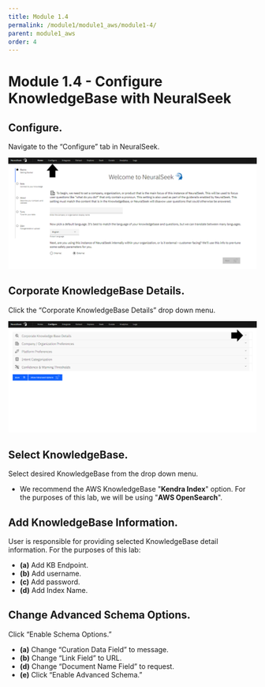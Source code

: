 ```yaml
---
title: Module 1.4
permalink: /module1/module1_aws/module1-4/
parent: module1_aws
order: 4
---
```


# Module 1.4 - Configure KnowledgeBase with NeuralSeek

## Configure.
Navigate to the “Configure” tab in NeuralSeek.

![image1.4.1](images/image1.4.1.png)

## Corporate KnowledgeBase Details. 
Click the “Corporate KnowledgeBase Details” drop down menu. 

![image1.4.2](images/image1.4.2.png)
## Select KnowledgeBase. 
Select desired KnowledgeBase from the drop down menu. 
- We recommend the AWS KnowledgeBase "**Kendra Index**" option. For the purposes of this lab, we will be using "**AWS OpenSearch**".
  
## Add KnowledgeBase Information. 
User is responsible for providing selected KnowledgeBase detail information. 
For the purposes of this lab:
- **(a)** Add KB Endpoint.
- **(b)** Add username.
- **(c)** Add password.
- **(d)** Add Index Name.
  
## Change Advanced Schema Options. 
Click “Enable Schema Options.”
- **(a)** Change “Curation Data Field” to message. 
- **(b)** Change “Link Field” to URL.
- **(d)** Change “Document Name Field” to request.
- **(e)** Click “Enable Advanced Schema.”
